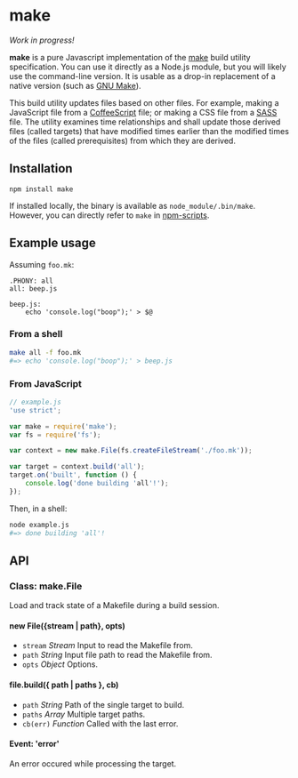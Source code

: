 # make

*Work in progress!*

**make** is a pure Javascript implementation of the
[make](http://pubs.opengroup.org/onlinepubs/009695399/utilities/make.html) build
utility specification. You can use it directly as a Node.js module, but you will
likely use the command-line version. It is usable as a drop-in replacement of a
native version (such as [GNU Make](https://www.gnu.org/software/make/)).

This build utility updates files based on other files. For example, making a
JavaScript file from a [CoffeeScript](http://coffeescript.org/) file; or making
a CSS file from a [SASS](http://sass-lang.com/) file. The utility examines time
relationships and shall update those derived files (called targets) that have
modified times earlier than the modified times of the files (called
prerequisites) from which they are derived.

## Installation

    npm install make

If installed locally, the binary is available as `node_module/.bin/make`.
However, you can directly refer to `make` in
[npm-scripts](https://www.npmjs.org/doc/misc/npm-scripts.html#path).

## Example usage

Assuming `foo.mk`:

```make
.PHONY: all
all: beep.js

beep.js:
    echo 'console.log("boop");' > $@
```

### From a shell

```bash
make all -f foo.mk
#=> echo 'console.log("boop");' > beep.js
```

### From JavaScript

```js
// example.js
'use strict';

var make = require('make');
var fs = require('fs');

var context = new make.File(fs.createFileStream('./foo.mk'));

var target = context.build('all');
target.on('built', function () {
    console.log('done building 'all'!');
});
```

Then, in a shell:

```bash
node example.js
#=> done building 'all'!
```

## API

### Class: make.File

Load and track state of a Makefile during a build session.

#### new File({stream | path}, opts)

  * `stream` *Stream* Input to read the Makefile from.
  * `path` *String* Input file path to read the Makefile from.
  * `opts` *Object* Options.

#### file.build({ path | paths }, cb)

  * `path` *String* Path of the single target to build.
  * `paths` *Array* Multiple target paths.
  * `cb(err)` *Function* Called with the last error.

#### Event: 'error'

An error occured while processing the target.
